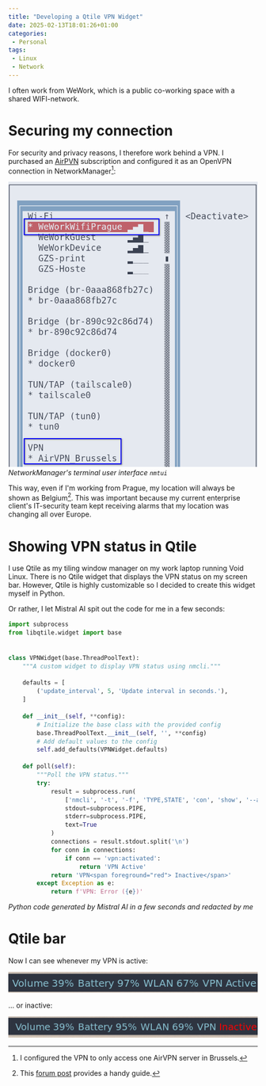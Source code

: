 ```yaml
---
title: "Developing a Qtile VPN Widget"
date: 2025-02-13T18:01:26+01:00
categories: 
 - Personal
tags: 
 - Linux
 - Network
---
```


I often work from WeWork, which is a public co-working space with a shared WIFI-network. 

# Securing my connection

For security and privacy reasons, I therefore work behind a VPN. I purchased an [AirPVN](https://airvpn.org/) subscription and configured it as an OpenVPN connection in NetworkManager[^1]:

![](nmtui.png)
*NetworkManager's terminal user interface `nmtui`*

This way, even if I'm working from Prague, my location will always be shown as Belgium[^2]. This was important because my current enterprise client's IT-security team kept receiving alarms that my location was changing all over Europe.

# Showing VPN status in Qtile

I use Qtile as my tiling window manager on my work laptop running Void Linux. There is no Qtile widget that displays the VPN status on my screen bar. However, Qtile is highly customizable so I decided to create this widget myself in Python.

Or rather, I let Mistral AI spit out the code for me in a few seconds:


```python
import subprocess
from libqtile.widget import base


class VPNWidget(base.ThreadPoolText):
    """A custom widget to display VPN status using nmcli."""

    defaults = [
        ('update_interval', 5, 'Update interval in seconds.'),
    ]

    def __init__(self, **config):
        # Initialize the base class with the provided config
        base.ThreadPoolText.__init__(self, '', **config)
        # Add default values to the config
        self.add_defaults(VPNWidget.defaults)

    def poll(self):
        """Poll the VPN status."""
        try:
            result = subprocess.run(
                ['nmcli', '-t', '-f', 'TYPE,STATE', 'con', 'show', '--active'],
                stdout=subprocess.PIPE,
                stderr=subprocess.PIPE,
                text=True
            )
            connections = result.stdout.split('\n')
            for conn in connections:
                if conn == 'vpn:activated':
                    return 'VPN Active'
            return 'VPN<span foreground="red"> Inactive</span>'
        except Exception as e:
            return f'VPN: Error ({e})'
```
*Python code generated by Mistral AI in a few seconds and redacted by me* 

# Qtile bar

Now I can see whenever my VPN is active:

![](active.png)

... or inactive:

![](inactive.png)

[^1]: I configured the VPN to only access one AirVPN server in Brussels.
[^2]: This [forum post](https://airvpn.org/forums/topic/55115-airvpn-wireguard-networkmanager-linux/) provides a handy guide.

